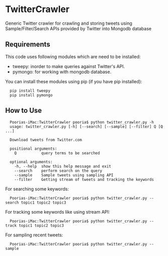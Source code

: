 TwitterCrawler
==============

Generic Twitter crawler for crawling and storing tweets using Sample/Filter/Search APIs 
provided by Twitter into Mongodb database


Requirements
------------
This code uses following modules which are need to be installed:
* tweepy: inorder to make queries against Twitter's API.
* pymongo: for working with mongodb database.

You can install these modules using pip (if you have pip installed):

      pip install tweepy
      pip install pymongo

How to Use
----------
      Poorias-iMac:TwitterCrawler pooria$ python twitter_crawler.py -h
      usage: twitter_crawler.py [-h] [--search] [--sample] [--filter] Q [Q ...]
      
      Download tweets from Twitter.com
      
      positional arguments:
        Q           query terms to be searched
      
      optional arguments:
        -h, --help  show this help message and exit
        --search    perform search on the query
        --sample    Sample tweets using sampling API
        --filter    Getting stream of tweets and tracking the keywords
        
        
        
For searching some keywords:

      Poorias-iMac:TwitterCrawler pooria$ python twitter_crawler.py --search topic1 topic2 topic3
  
For tracking some keywords like using stream API:

      Poorias-iMac:TwitterCrawler pooria$ python twitter_crawler.py --track topic1 topic2 topic3
  
For sampling recent tweets:

      Poorias-iMac:TwitterCrawler pooria$ python twitter_crawler.py --sample
